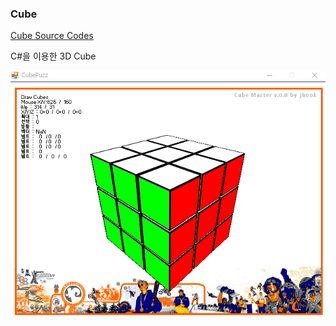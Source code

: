 ### Cube

[Cube Source Codes](https://prokoptasis.github.io/docs/documents/projects/cube/)

C#을 이용한 3D Cube

![Cube](201216_04_prj_cube.png)
